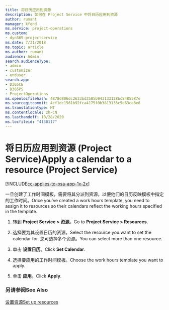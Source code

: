 ```yaml
---
title: 将日历应用到资源
description: 如何在 Project Service 中将日历应用到资源
author: rumant
manager: kfend
ms.service: project-operations
ms.custom:
- dyn365-projectservice
ms.date: 7/31/2018
ms.topic: article
ms.author: rumant
audience: Admin
search.audienceType:
- admin
- customizer
- enduser
search.app:
- D365CE
- D365PS
- ProjectOperations
ms.openlocfilehash: 4878d806dc2633bd2585b943133128bc8485587e
ms.sourcegitcommit: 4cf1dc1561b92fca4175f0b3813133c5e63ce8e6
ms.translationtype: HT
ms.contentlocale: zh-CN
ms.lasthandoff: 10/28/2020
ms.locfileid: "4130117"
---
```

# <a name="apply-a-calendar-to-a-resource-project-service"></a><span data-ttu-id="1a2fd-103">将日历应用到资源 (Project Service)</span><span class="sxs-lookup"><span data-stu-id="1a2fd-103">Apply a calendar to a resource (Project Service)</span></span>

[!INCLUDE[cc-applies-to-psa-app-1x-2x](../includes/cc-applies-to-psa-app-1x-2x.md)]

<span data-ttu-id="1a2fd-104">一旦创建了工作时间模板，需要将其分派到资源，以便他们的日历反映模板中指定的工作时间。</span><span class="sxs-lookup"><span data-stu-id="1a2fd-104">Once you’ve created a work hours template, you need to assign it to resources so their calendars reflect the working hours specified in the template.</span></span>  
  
1.  <span data-ttu-id="1a2fd-105">转到 **Project Service > 资源**。</span><span class="sxs-lookup"><span data-stu-id="1a2fd-105">Go to **Project Service > Resources**.</span></span>  
  
2.  <span data-ttu-id="1a2fd-106">选择要为其设置日历的资源。</span><span class="sxs-lookup"><span data-stu-id="1a2fd-106">Select the resource you want to set the calendar for.</span></span> <span data-ttu-id="1a2fd-107">您可选择多个资源。</span><span class="sxs-lookup"><span data-stu-id="1a2fd-107">You can select more than one resource.</span></span>  
  
3.  <span data-ttu-id="1a2fd-108">单击 **设置日历**。</span><span class="sxs-lookup"><span data-stu-id="1a2fd-108">Click **Set Calendar**.</span></span>  
  
4.  <span data-ttu-id="1a2fd-109">选择要应用的工作时间模板。</span><span class="sxs-lookup"><span data-stu-id="1a2fd-109">Choose the work hours template you want to apply.</span></span>  
  
5.  <span data-ttu-id="1a2fd-110">单击 **应用**。</span><span class="sxs-lookup"><span data-stu-id="1a2fd-110">Click **Apply**.</span></span>  
  
### <a name="see-also"></a><span data-ttu-id="1a2fd-111">另请参阅</span><span class="sxs-lookup"><span data-stu-id="1a2fd-111">See Also</span></span>  
 [<span data-ttu-id="1a2fd-112">设置资源</span><span class="sxs-lookup"><span data-stu-id="1a2fd-112">Set up resources</span></span>](../psa/set-up-resources.md)
